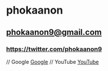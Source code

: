 # phokaanon
## phokaanon9@gmail.com
### https://twitter.com/phokaanon9
// Google
[Google](https://www.google.co.th/)
// YouTube
[YouTube](https://www.youtube.com/)
